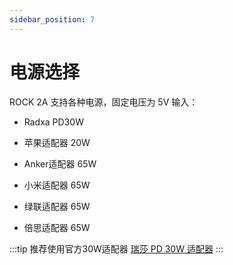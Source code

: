 ```yaml
---
sidebar_position: 7
---
```


# 电源选择

ROCK 2A 支持各种电源，固定电压为 5V 输入：

- Radxa PD30W

- 苹果适配器 20W

- Anker适配器 65W

- 小米适配器 65W

- 绿联适配器 65W

- 倍思适配器 65W

:::tip
推荐使用官方30W适配器 [瑞莎 PD 30W 适配器](/accessories/pd_30w)
:::
